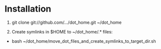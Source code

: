Installation
============


1.  git clone git://github.com/.../dot_home.git ~/dot_home

2. Create symlinks in $HOME to ~/dot_home/.* files:

  - bash ~/dot_home/move_dot_files_and_create_symlinks_to_target_dir.sh
